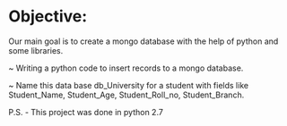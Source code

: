 # Objective: 

Our main goal is to create a mongo database with the help of python and some libraries.

~ Writing a python code to insert records to a mongo database.

~ Name this data base db_University for a student with fields like Student_Name, Student_Age, Student_Roll_no, Student_Branch.

P.S. - This project was done in python 2.7
